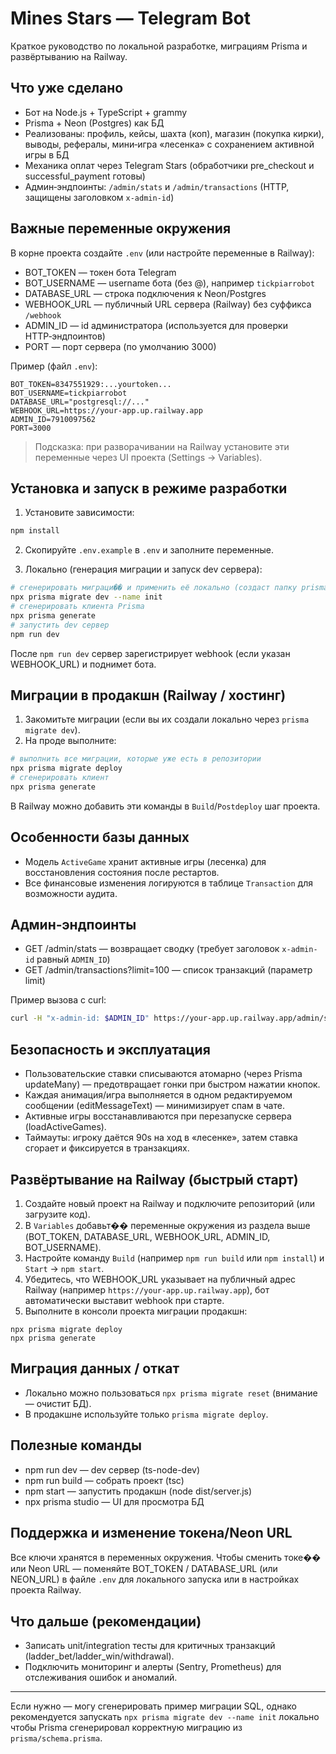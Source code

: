 # Mines Stars — Telegram Bot

Краткое руководство по локальной разработке, миграциям Prisma и развёртыванию на Railway.

## Что уже сделано
- Бот на Node.js + TypeScript + grammy
- Prisma + Neon (Postgres) как БД
- Реализованы: профиль, кейсы, шахта (коп), магазин (покупка кирки), выводы, рефералы, мини‑игра «лесенка» с сохранением активной игры в БД
- Механика оплат через Telegram Stars (обработчики pre_checkout и successful_payment готовы)
- Админ‑эндпоинты: `/admin/stats` и `/admin/transactions` (HTTP, защищены заголовком `x-admin-id`)

## Важные переменные окружения
В корне проекта создайте `.env` (или настройте переменные в Railway):

- BOT_TOKEN — токен бота Telegram
- BOT_USERNAME — username бота (без @), например `tickpiarrobot`
- DATABASE_URL — строка подключения к Neon/Postgres
- WEBHOOK_URL — публичный URL сервера (Railway) без суффикса `/webhook`
- ADMIN_ID — id администратора (используется для проверки HTTP‑эндпоинтов)
- PORT — порт сервера (по умолчанию 3000)

Пример (файл `.env`):

```
BOT_TOKEN=8347551929:...yourtoken...
BOT_USERNAME=tickpiarrobot
DATABASE_URL="postgresql://..."
WEBHOOK_URL=https://your-app.up.railway.app
ADMIN_ID=7910097562
PORT=3000
```

> Подсказка: при разворачивании на Railway установите эти переменные через UI проекта (Settings → Variables).

## Установка и запуск в режиме разработки

1. Установите зависимости:

```bash
npm install
```

2. Скопируйте `.env.example` в `.env` и заполните переменные.

3. Локально (генерация миграции и запуск dev сервера):

```bash
# сгенерировать миграци�� и применить её локально (создаст папку prisma/migrations)
npx prisma migrate dev --name init
# сгенерировать клиента Prisma
npx prisma generate
# запустить dev сервер
npm run dev
```

После `npm run dev` сервер зарегистрирует webhook (если указан WEBHOOK_URL) и поднимет бота.

## Миграции в продакшн (Railway / хостинг)

1. Закомитьте миграции (если вы их создали локально через `prisma migrate dev`).
2. На проде выполните:

```bash
# выполнить все миграции, которые уже есть в репозитории
npx prisma migrate deploy
# сгенерировать клиент
npx prisma generate
```

В Railway можно добавить эти команды в `Build`/`Postdeploy` шаг проекта.

## Особенности базы данных
- Модель `ActiveGame` хранит активные игры (лесенка) для восстановления состояния после рестартов.
- Все финансовые изменения логируются в таблице `Transaction` для возможности аудита.

## Админ‑эндпоинты
- GET /admin/stats — возвращает сводку (требует заголовок `x-admin-id` равный `ADMIN_ID`)
- GET /admin/transactions?limit=100 — список транзакций (параметр limit)

Пример вызова с curl:

```bash
curl -H "x-admin-id: $ADMIN_ID" https://your-app.up.railway.app/admin/stats
```

## Безопасность и эксплуатация
- Пользовательские ставки списываются атомарно (через Prisma updateMany) — предотвращает гонки при быстром нажатии кнопок.
- Каждая анимация/игра выполняется в одном редактируемом сообщении (editMessageText) — минимизирует спам в чате.
- Активные игры восстанавливаются при перезапуске сервера (loadActiveGames).
- Таймауты: игроку даётся 90s на ход в «лесенке», затем ставка сгорает и фиксируется в транзакциях.

## Развёртывание на Railway (быстрый старт)
1. Создайте новый проект на Railway и подключите репозиторий (или загрузите код).
2. В `Variables` добавьт�� переменные окружения из раздела выше (BOT_TOKEN, DATABASE_URL, WEBHOOK_URL, ADMIN_ID, BOT_USERNAME).
3. Настройте команду `Build` (например `npm run build` или `npm install`) и `Start` → `npm start`.
4. Убедитесь, что WEBHOOK_URL указывает на публичный адрес Railway (например `https://your-app.up.railway.app`), бот автоматически выставит webhook при старте.
5. Выполните в консоли проекта миграции продакшн:

```
npx prisma migrate deploy
npx prisma generate
```

## Миграция данных / откат
- Локально можно пользоваться `npx prisma migrate reset` (внимание — очистит БД).
- В продакшне используйте только `prisma migrate deploy`.

## Полезные команды
- npm run dev — dev сервер (ts-node-dev)
- npm run build — собрать проект (tsc)
- npm start — запустить продакшн (node dist/server.js)
- npx prisma studio — UI для просмотра БД

## Поддержка и изменение токена/Neon URL
Все ключи хранятся в переменных окружения. Чтобы сменить токе�� или Neon URL — поменяйте BOT_TOKEN / DATABASE_URL (или NEON_URL) в файле `.env` для локального запуска или в настройках проекта Railway.

## Что дальше (рекомендации)
- Записать unit/integration тесты для критичных транзакций (ladder_bet/ladder_win/withdrawal).
- Подключить мониторинг и алерты (Sentry, Prometheus) для отслеживания ошибок и аномалий.

---
Если нужно — могу сгенерировать пример миграции SQL, однако рекомендуется запускать `npx prisma migrate dev --name init` локально чтобы Prisma сгенерировал корректную миграцию из `prisma/schema.prisma`.
